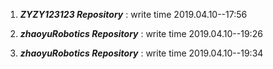 
1. ***ZYZY123123 Repository*** :          write time 2019.04.10--17:56

2. ***zhaoyuRobotics Repository*** :      write time 2019.04.10--19:26

4. ***zhaoyuRobotics Repository*** :      write time 2019.04.10--19:34
